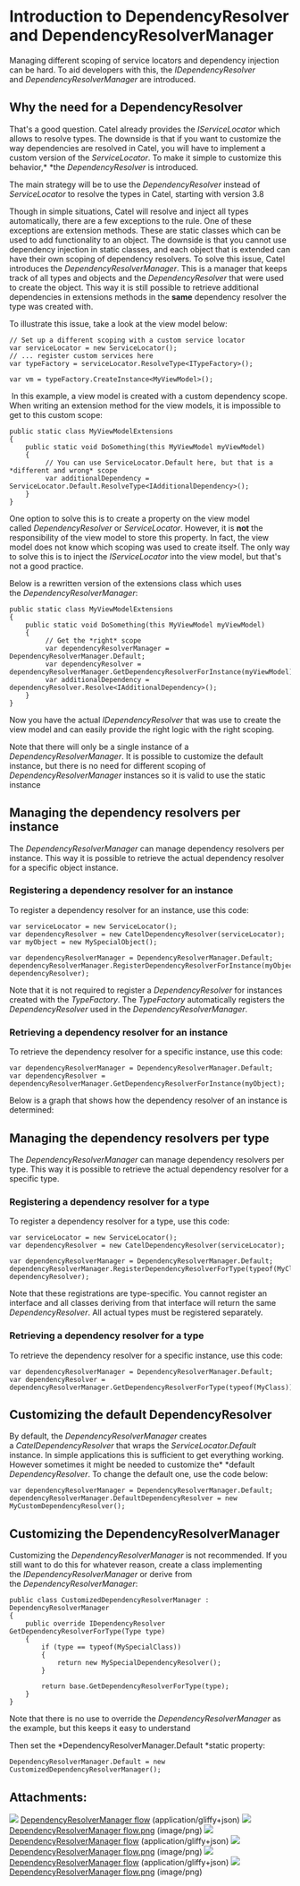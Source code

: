 # Introduction to DependencyResolver and DependencyResolverManager

Managing different scoping of service locators and dependency injection can be hard. To aid developers with this, the *IDependencyResolver* and *DependencyResolverManager* are introduced.

## Why the need for a DependencyResolver

That's a good question. Catel already provides the *IServiceLocator* which allows to resolve types. The downside is that if you want to customize the way dependencies are resolved in Catel, you will have to implement a custom version of the *ServiceLocator*. To make it simple to customize this behavior,* *the *DependencyResolver* is introduced.

The main strategy will be to use the *DependencyResolver* instead of *ServiceLocator* to resolve the types in Catel, starting with version 3.8

Though in simple situations, Catel will resolve and inject all types automatically, there are a few exceptions to the rule. One of these exceptions are extension methods. These are static classes which can be used to add functionality to an object. The downside is that you cannot use dependency injection in static classes, and each object that is extended can have their own scoping of dependency resolvers. To solve this issue, Catel introduces the *DependencyResolverManager*. This is a manager that keeps track of all types and objects and the *DependencyResolver* that were used to create the object. This way it is still possible to retrieve additional dependencies in extensions methods in the **same** dependency resolver the type was created with.

To illustrate this issue, take a look at the view model below:

```
// Set up a different scoping with a custom service locator
var serviceLocator = new ServiceLocator();
// ... register custom services here
var typeFactory = serviceLocator.ResolveType<ITypeFactory>();
 
var vm = typeFactory.CreateInstance<MyViewModel>();
```

 In this example, a view model is created with a custom dependency scope. When writing an extension method for the view models, it is impossible to get to this custom scope:

```
public static class MyViewModelExtensions
{
    public static void DoSomething(this MyViewModel myViewModel)
    {
         // You can use ServiceLocator.Default here, but that is a *different and wrong* scope
         var additionalDependency = ServiceLocator.Default.ResolveType<IAdditionalDependency>();
    }
}
```

One option to solve this is to create a property on the view model called *DependencyResolver* or *ServiceLocator*. However, it is **not** the responsibility of the view model to store this property. In fact, the view model does not know which scoping was used to create itself. The only way to solve this is to inject the *IServiceLocator* into the view model, but that's not a good practice.

Below is a rewritten version of the extensions class which uses the *DependencyResolverManager*:

```
public static class MyViewModelExtensions
{
    public static void DoSomething(this MyViewModel myViewModel)
    {
         // Get the *right* scope
         var dependencyResolverManager = DependencyResolverManager.Default;
         var dependencyResolver = dependencyResolverManager.GetDependencyResolverForInstance(myViewModel);
         var additionalDependency = dependencyResolver.Resolve<IAdditionalDependency>();
    }
}
```

Now you have the actual *IDependencyResolver* that was use to create the view model and can easily provide the right logic with the right scoping.

Note that there will only be a single instance of a *DependencyResolverManager*. It is possible to customize the default instance, but there is no need for different scoping of *DependencyResolverManager* instances so it is valid to use the static instance

## Managing the dependency resolvers per instance

The *DependencyResolverManager* can manage dependency resolvers per instance. This way it is possible to retrieve the actual dependency resolver for a specific object instance.

### Registering a dependency resolver for an instance

To register a dependency resolver for an instance, use this code:

```
var serviceLocator = new ServiceLocator();
var dependencyResolver = new CatelDependencyResolver(serviceLocator);
var myObject = new MySpecialObject();
 
var dependencyResolverManager = DependencyResolverManager.Default;
dependencyResolverManager.RegisterDependencyResolverForInstance(myObject, dependencyResolver);
```

Note that it is not required to register a *DependencyResolver* for instances created with the *TypeFactory*. The *TypeFactory* automatically registers the *DependencyResolver* used in the *DependencyResolverManager*.

### Retrieving a dependency resolver for an instance

To retrieve the dependency resolver for a specific instance, use this code:

```
var dependencyResolverManager = DependencyResolverManager.Default;
var dependencyResolver = dependencyResolverManager.GetDependencyResolverForInstance(myObject);
```

Below is a graph that shows how the dependency resolver of an instance is determined:

## Managing the dependency resolvers per type

The *DependencyResolverManager* can manage dependency resolvers per type. This way it is possible to retrieve the actual dependency resolver for a specific type.

### Registering a dependency resolver for a type

To register a dependency resolver for a type, use this code:

```
var serviceLocator = new ServiceLocator();
var dependencyResolver = new CatelDependencyResolver(serviceLocator);
 
var dependencyResolverManager = DependencyResolverManager.Default;
dependencyResolverManager.RegisterDependencyResolverForType(typeof(MyClass), dependencyResolver);
```

Note that these registrations are type-specific. You cannot register an interface and all classes deriving from that interface will return the same *DependencyResolver*. All actual types must be registered separately.

### Retrieving a dependency resolver for a type

To retrieve the dependency resolver for a specific instance, use this code:

```
var dependencyResolverManager = DependencyResolverManager.Default;
var dependencyResolver = dependencyResolverManager.GetDependencyResolverForType(typeof(MyClass));
```

## Customizing the default DependencyResolver

By default, the *DependencyResolverManager* creates a *CatelDependencyResolver* that wraps the *ServiceLocator.Default* instance. In simple applications this is sufficient to get everything working. However sometimes it might be needed to customize the* *default *DependencyResolver*. To change the default one, use the code below:

```
var dependencyResolverManager = DependencyResolverManager.Default;
dependencyResolverManager.DefaultDependencyResolver = new MyCustomDependencyResolver();
```

## Customizing the DependencyResolverManager

Customizing the *DependencyResolverManager* is not recommended. If you still want to do this for whatever reason, create a class implementing the *IDependencyResolverManager* or derive from the *DependencyResolverManager*:

```
public class CustomizedDependencyResolverManager : DependencyResolverManager
{
    public override IDependencyResolver GetDependencyResolverForType(Type type)
    {
        if (type == typeof(MySpecialClass))
        {
            return new MySpecialDependencyResolver();
        }
 
        return base.GetDependencyResolverForType(type);
    }
}
```

Note that there is no use to override the *DependencyResolverManager* as the example, but this keeps it easy to understand

Then set the *DependencyResolverManager.Default *static property:

```
DependencyResolverManager.Default = new CustomizedDependencyResolverManager();
```

## Attachments:

![](images/icons/bullet_blue.gif) [DependencyResolverManager flow](attachments/9797678/9961476) (application/gliffy+json)
 ![](images/icons/bullet_blue.gif) [DependencyResolverManager flow.png](attachments/9797678/9961477.png) (image/png)
 ![](images/icons/bullet_blue.gif) [DependencyResolverManager flow](attachments/9797678/9961478) (application/gliffy+json)
 ![](images/icons/bullet_blue.gif) [DependencyResolverManager flow.png](attachments/9797678/9961479.png) (image/png)
 ![](images/icons/bullet_blue.gif) [DependencyResolverManager flow](attachments/9797678/9961474) (application/gliffy+json)
 ![](images/icons/bullet_blue.gif) [DependencyResolverManager flow.png](attachments/9797678/9961475.png) (image/png)

